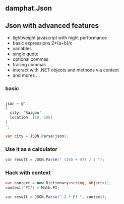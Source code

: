 ## damphat.Json

## Json with advanced features
* lightweight javascript with hight performance
* basic expressions 2*(a+b)/c
* variables
* single quote
* optional commas
* trailing commas
* interact with .NET objects and methods via context
* and mores ...

### basic
```cs

json = @"
{
  city: 'Saigon'
  location: [10, 100]
}
";

var city = JSON.Parse(json);
```

### Use it as a calculator
```cs
var result = JSON.Parse(" (145 + 47) / 2 ");
```

### Hack with context
```cs
var context = new Dictionary<string, object>();
context["PI"] = Math.PI;

var result = JSON.Parse(" 2 * PI ", context);
```
